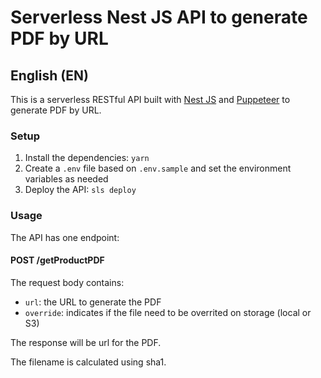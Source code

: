 # Serverless Nest JS API to generate PDF by URL

## English (EN)

This is a serverless RESTful API built with [Nest JS](https://nestjs.com/) and [Puppeteer](https://github.com/puppeteer/puppeteer) to generate PDF by URL.

### Setup

1. Install the dependencies: `yarn`
2. Create a `.env` file based on `.env.sample` and set the environment variables as needed
3. Deploy the API: `sls deploy`

### Usage

The API has one endpoint:

#### POST /getProductPDF

The request body contains:

* `url`: the URL to generate the PDF
* `override`: indicates if the file need to be overrited on storage (local or S3)

The response will be url for the PDF.

The filename is calculated using sha1.


